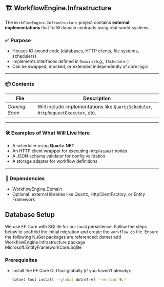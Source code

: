 ﻿## 🏗️ WorkflowEngine.Infrastructure

The `WorkflowEngine.Infrastructure` project contains **external implementations** that fulfill domain contracts using real-world systems.

### ✅ Purpose

- Houses IO-bound code (databases, HTTP clients, file systems, schedulers)
- Implements interfaces defined in `Domain` (e.g., `IScheduler`)
- Can be swapped, mocked, or extended independently of core logic

---

### 📦 Contents

| File | Description |
|------|-------------|
| *Coming Soon* | Will include implementations like `QuartzScheduler`, `HttpRequestExecutor`, etc. |

---

### 🛠 Examples of What Will Live Here

- A scheduler using **Quartz.NET**
- An HTTP client wrapper for executing `HttpRequest` nodes
- A JSON schema validator for config validation
- A storage adapter for workflow definitions

---

### 🧼 Dependencies

- WorkflowEngine.Domain
- Optional: external libraries like Quartz, HttpClientFactory, or Entity Framework

## Database Setup

We use EF Core with SQLite for our local persistence. Follow the steps below to scaffold the initial migration and create the `workflow.db` file.
Ensure the following NuGet packages are referenced:
dotnet add WorkflowEngine.Infrastructure package Microsoft.EntityFrameworkCore.Sqlite

### Prerequisites

- Install the EF Core CLI tool globally (if you haven’t already):
  ```bash
  dotnet tool install --global dotnet-ef --version 9.*

